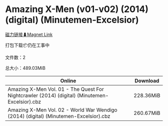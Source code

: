 # Amazing X-Men (v01-v02) (2014) (digital) (Minutemen-Excelsior)

[磁力链接⬇Magnet Link](magnet:?xt=urn:btih:bd7fd874700dcc0de3b4eefa219578e51b78fc44&dn=Amazing%20X-Men%20%28v01-v02%29%20%282014%29%20%28digital%29%20%28Minutemen-Excelsior%29)

打包下载📦仍在工事中

文件数：2

总大小：489.03MiB

Online | Download
--- | ---
Amazing X-Men Vol. 01 - The Quest For Nightcrawler (2014) (digital) (Minutemen-Excelsior).cbz | 228.36MiB
Amazing X-Men Vol. 02 - World War Wendigo (2014) (digital) (Minutemen-Excelsior).cbz | 260.67MiB